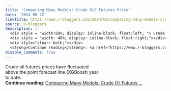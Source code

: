 ```yaml
---
title: 'Comparing Many Models: Crude Oil Futures Price'
date: '2024-08-22'
linkTitle: https://www.r-bloggers.com/2024/08/comparing-many-models-crude-oil-futures-price/
source: R-bloggers
description: |-
  <div style = "width:60%; display: inline-block; float:left; "> Crude oil futures prices have fluctuated above the point forecast line (XGBoost) year to date.</div>
  <div style = "width: 40%; display: inline-block; float:right;"></div>
  <div style="clear: both;"></div>
  <strong>Continue reading</strong>: <a href="https://www.r-bloggers.com/2024/08/comparing-many-models-crude-oil-futures-price/">Comparing Many Models: Crude Oil Futures ...
disable_comments: true
---
```

<div style = "width:60%; display: inline-block; float:left; "> Crude oil futures prices have fluctuated above the point forecast line (XGBoost) year to date.</div>
<div style = "width: 40%; display: inline-block; float:right;"></div>
<div style="clear: both;"></div>
<strong>Continue reading</strong>: <a href="https://www.r-bloggers.com/2024/08/comparing-many-models-crude-oil-futures-price/">Comparing Many Models: Crude Oil Futures ...